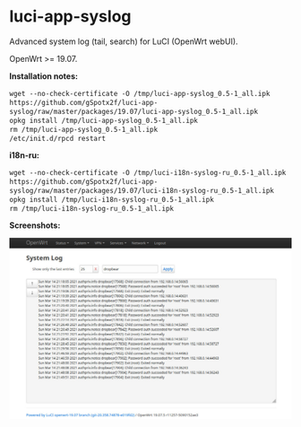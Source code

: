 # luci-app-syslog
Advanced system log (tail, search) for LuCI (OpenWrt webUI).

OpenWrt >= 19.07.

**Installation notes:**

    wget --no-check-certificate -O /tmp/luci-app-syslog_0.5-1_all.ipk https://github.com/gSpotx2f/luci-app-syslog/raw/master/packages/19.07/luci-app-syslog_0.5-1_all.ipk
    opkg install /tmp/luci-app-syslog_0.5-1_all.ipk
    rm /tmp/luci-app-syslog_0.5-1_all.ipk
    /etc/init.d/rpcd restart

**i18n-ru:**

    wget --no-check-certificate -O /tmp/luci-i18n-syslog-ru_0.5-1_all.ipk https://github.com/gSpotx2f/luci-app-syslog/raw/master/packages/19.07/luci-i18n-syslog-ru_0.5-1_all.ipk
    opkg install /tmp/luci-i18n-syslog-ru_0.5-1_all.ipk
    rm /tmp/luci-i18n-syslog-ru_0.5-1_all.ipk

**Screenshots:**

![](https://github.com/gSpotx2f/luci-app-syslog/blob/master/screenshots/01.jpg)
